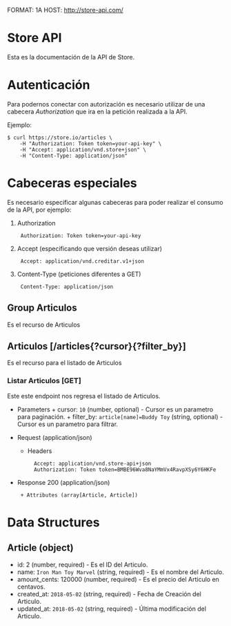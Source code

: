 FORMAT: 1A
HOST: http://store-api.com/

# Store API

Esta es la documentación de la API de Store.

# Autenticación

Para podernos conectar con autorización es necesario utilizar de una cabecera *Authorization* que ira en la petición realizada a la API.

Ejemplo:

```
$ curl https://store.io/articles \
    -H "Authorization: Token token=your-api-key" \
    -H "Accept: application/vnd.store+json" \
    -H "Content-Type: application/json"
```

# Cabeceras especiales

Es necesario especificar algunas cabeceras para poder realizar el consumo de la API, por ejemplo:

1. Authorization

        Authorization: Token token=your-api-key

2. Accept (especificando que versión deseas utilizar)

        Accept: application/vnd.creditar.v1+json

3. Content-Type (peticiones diferentes a GET)

        Content-Type: application/json


## Group Articulos

Es el recurso de Articulos

## Articulos [/articles{?cursor}{?filter_by}]

Es el recurso para el listado de Articulos

### Listar Articulos [GET]

Este este endpoint nos regresa el listado de Articulos.

+ Parameters
      + cursor: `10` (number, optional) - Cursor es un parametro para paginación.
      + filter_by: `article[name]=Buddy Toy` (string, optional) - Cursor es un parametro para filtrar.

+ Request (application/json)

    + Headers

            Accept: application/vnd.store-api+json
            Authorization: Token token=BMBE96Wva8NaYMmVx4RavpXSy6Y6HKFe

+ Response 200 (application/json)

       + Attributes (array[Article, Article]) 

# Data Structures

## Article (object)

+ id: 2 (number, required) - Es el ID del Articulo.
+ name: `Iron Man Toy Marvel` (string, required) - Es el nombre del Articulo.
+ amount_cents: 120000 (number, required) - Es el precio del Articulo en centavos.
+ created_at: `2018-05-02` (string, required) - Fecha de Creación del Articulo.
+ updated_at: `2018-05-02` (string, required) - Última modificación del Articulo.
